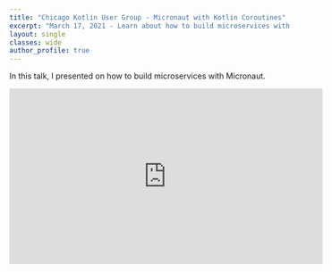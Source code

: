 ```yaml
---
title: "Chicago Kotlin User Group - Micronaut with Kotlin Coroutines"
excerpt: "March 17, 2021 - Learn about how to build microservices with Micronaut."
layout: single
classes: wide
author_profile: true
---
```


In this talk, I presented on how to build microservices with Micronaut. 

<iframe width="560" height="315" src="https://www.youtube.com/embed/LTwRJKtnscc" frameborder="0" allow="accelerometer; autoplay; clipboard-write; encrypted-media; gyroscope; picture-in-picture" allowfullscreen></iframe>

<br/>

<script async class="speakerdeck-embed" data-id="8a27f8a62ef047ebac984427a495a079" data-ratio="1.77777777777778" src="//speakerdeck.com/assets/embed.js"></script>
